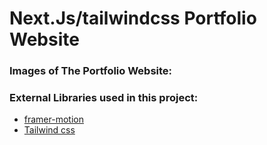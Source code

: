 # Next.Js/tailwindcss Portfolio Website


### Images of The Portfolio Website:


### 

### External Libraries used in this project:

- [framer-motion](https://www.framer.com/motion/) <br />
- [Tailwind css](https://tailwindcss.com/) <br />


